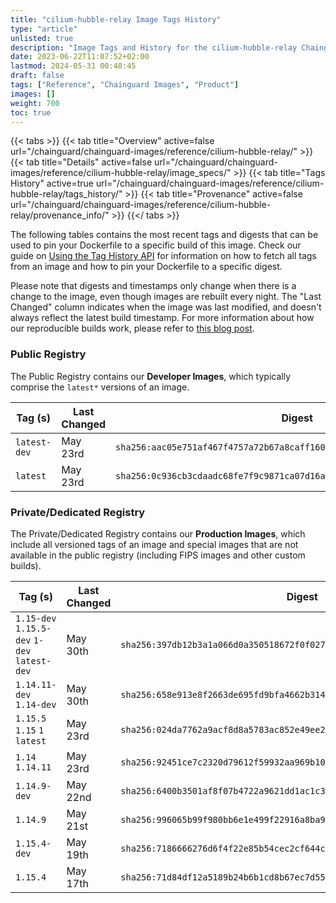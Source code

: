 ```yaml
---
title: "cilium-hubble-relay Image Tags History"
type: "article"
unlisted: true
description: "Image Tags and History for the cilium-hubble-relay Chainguard Image"
date: 2023-06-22T11:07:52+02:00
lastmod: 2024-05-31 00:48:45
draft: false
tags: ["Reference", "Chainguard Images", "Product"]
images: []
weight: 700
toc: true
---
```


{{< tabs >}}
{{< tab title="Overview" active=false url="/chainguard/chainguard-images/reference/cilium-hubble-relay/" >}}
{{< tab title="Details" active=false url="/chainguard/chainguard-images/reference/cilium-hubble-relay/image_specs/" >}}
{{< tab title="Tags History" active=true url="/chainguard/chainguard-images/reference/cilium-hubble-relay/tags_history/" >}}
{{< tab title="Provenance" active=false url="/chainguard/chainguard-images/reference/cilium-hubble-relay/provenance_info/" >}}
{{</ tabs >}}

The following tables contains the most recent tags and digests that can be used to pin your Dockerfile to a specific build of this image. Check our guide on [Using the Tag History API](/chainguard/chainguard-images/using-the-tag-history-api/) for information on how to fetch all tags from an image and how to pin your Dockerfile to a specific digest.

Please note that digests and timestamps only change when there is a change to the image, even though images are rebuilt every night. The "Last Changed" column indicates when the image was last modified, and doesn't always reflect the latest build timestamp. For more information about how our reproducible builds work, please refer to [this blog post](https://www.chainguard.dev/unchained/reproducing-chainguards-reproducible-image-builds).

### Public Registry
The Public Registry contains our **Developer Images**, which typically comprise the `latest*` versions of an image.

| Tag (s)       | Last Changed | Digest                                                                    |
|---------------|--------------|---------------------------------------------------------------------------|
|  `latest-dev` | May 23rd     | `sha256:aac05e751af467f4757a72b67a8caff16067cde86944daff6be577ffe187f8f9` |
|  `latest`     | May 23rd     | `sha256:0c936cb3cdaadc68fe7f9c9871ca07d16a447b74d63642c752b7dccd82fc2bfe` |


### Private/Dedicated Registry
The Private/Dedicated Registry contains our **Production Images**, which include all versioned tags of an image and special images that are not available in the public registry (including FIPS images and other custom builds).

| Tag (s)                                       | Last Changed | Digest                                                                    |
|-----------------------------------------------|--------------|---------------------------------------------------------------------------|
|  `1.15-dev` `1.15.5-dev` `1-dev` `latest-dev` | May 30th     | `sha256:397db12b3a1a066d0a350518672f0f02777759a61309481322aec0a5fa440d28` |
|  `1.14.11-dev` `1.14-dev`                     | May 30th     | `sha256:658e913e8f2663de695fd9bfa4662b3140d9e8269e634155d74d3eb603596576` |
|  `1.15.5` `1.15` `1` `latest`                 | May 23rd     | `sha256:024da7762a9acf8d8a5783ac852e49ee21f37e4d3449a16c377f533188c7e7c4` |
|  `1.14` `1.14.11`                             | May 23rd     | `sha256:92451ce7c2320d79612f59932aa969b10cf7b3030e8e406d8caee9b4bbb09ea0` |
|  `1.14.9-dev`                                 | May 22nd     | `sha256:6400b3501af8f07b4722a9621dd1ac1c35aea4f393a4caf3b58ec56d862048bd` |
|  `1.14.9`                                     | May 21st     | `sha256:996065b99f980bb6e1e499f22916a8ba9f2d4a55ff58aa7fea7fe461cbaf3555` |
|  `1.15.4-dev`                                 | May 19th     | `sha256:7186666276d6f4f22e85b54cec2cf644cb0e6b16031321d6801e98bf363936de` |
|  `1.15.4`                                     | May 17th     | `sha256:71d84df12a5189b24b6b1cd8b67ec7d55354cea20394a3b02a4502eaa3218e8c` |

